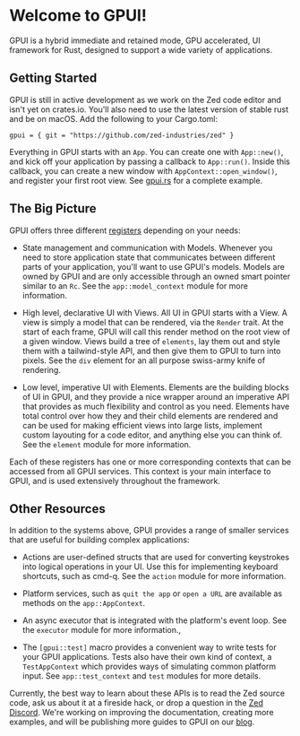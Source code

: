 # Welcome to GPUI!

GPUI is a hybrid immediate and retained mode, GPU accelerated, UI framework
for Rust, designed to support a wide variety of applications.

## Getting Started

GPUI is still in active development as we work on the Zed code editor and isn't yet on crates.io. You'll also need to use the latest version of stable rust and be on macOS. Add the following to your Cargo.toml:

```
gpui = { git = "https://github.com/zed-industries/zed" }
```

Everything in GPUI starts with an `App`. You can create one with `App::new()`, and kick off your application by passing a callback to `App::run()`. Inside this callback, you can create a new window with `AppContext::open_window()`, and register your first root view. See [gpui.rs](https://www.gpui.rs/) for a complete example.

## The Big Picture

GPUI offers three different [registers](https://en.wikipedia.org/wiki/Register_(sociolinguistics)) depending on your needs:

- State management and communication with Models. Whenever you need to store application state that communicates between different parts of your application, you'll want to use GPUI's models. Models are owned by GPUI and are only accessible through an owned smart pointer similar to an `Rc`. See the `app::model_context` module for more information.

- High level, declarative UI with Views. All UI in GPUI starts with a View. A view is simply a model that can be rendered, via the `Render` trait. At the start of each frame, GPUI will call this render method on the root view of a given window. Views build a tree of `elements`, lay them out and style them with a tailwind-style API, and then give them to GPUI to turn into pixels. See the `div` element for an all purpose swiss-army knife of rendering.

- Low level, imperative UI with Elements. Elements are the building blocks of UI in GPUI, and they provide a nice wrapper around an imperative API that provides as much flexibility and control as you need. Elements have total control over how they and their child elements are rendered and can be used for making efficient views into large lists, implement custom layouting for a code editor, and anything else you can think of. See the `element` module for more information.

Each of these registers has one or more corresponding contexts that can be accessed from all GPUI services. This context is your main interface to GPUI, and is used extensively throughout the framework.

## Other Resources

In addition to the systems above, GPUI provides a range of smaller services that are useful for building complex applications:

- Actions are user-defined structs that are used for converting keystrokes into logical operations in your UI. Use this for implementing keyboard shortcuts, such as cmd-q. See the `action` module for more information.

- Platform services, such as `quit the app` or `open a URL` are available as methods on the `app::AppContext`.

- An async executor that is integrated with the platform's event loop. See the `executor` module for more information.,

- The `[gpui::test]` macro provides a convenient way to write tests for your GPUI applications. Tests also have their own kind of context, a `TestAppContext` which provides ways of simulating common platform input. See `app::test_context` and `test` modules for more details.

Currently, the best way to learn about these APIs is to read the Zed source code, ask us about it at a fireside hack, or drop a question in the [Zed Discord](https://discord.gg/U4qhCEhMXP). We're working on improving the documentation, creating more examples, and will be publishing more guides to GPUI on our [blog](https://zed.dev/blog).
